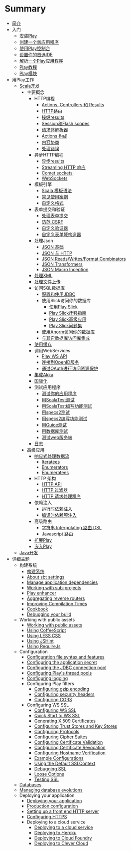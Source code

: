 # Summary

* [简介](README.md)
* 入门
    * [安装Play](2.4/gettingStarted/01_Installing_Play.md)
    * [创建一个新应用程序](2.4/gettingStarted/02_Creating_a_new_application.md)
    * [使用Play控制台](2.4/gettingStarted/03_Using_the_Play_console.md)
    * [设置你的首选IDE](2.4/gettingStarted/04_Setting-up_your_preferred_IDE.md)
    * [解析一个Play应用程序](2.4/gettingStarted/05_Anatomy_of_a_Play_application.md)
    * [Play教程](2.4/gettingStarted/06_Play_Tutorials.md)
    * [Play模块](2.4/gettingStarted/07_Play_Modules.md)
* 用Play工作
    * [Scala开发](2.4/workingWithPlay/Scala/Play_for_Scala_developers.md)
        * 主要概念
            * HTTP编程
                * [Actions, Controllers 和 Results](2.4/workingWithPlay/Scala/Main_concepts/01_HTTP_programming/01_Actions_Controllers_and_Results.md)
                * [HTTP路由](2.4/workingWithPlay/Scala/Main_concepts/01_HTTP_programming/02_HTTP_Routing.md)
                * [操纵results](2.4/workingWithPlay/Scala/Main_concepts/01_HTTP_programming/03_Manipulating_results.md)
                * [Session和Flash scopes](2.4/workingWithPlay/Scala/Main_concepts/01_HTTP_programming/04_Session_and_Flash_scopes.md)
                * [请求体解析器](2.4/workingWithPlay/Scala/Main_concepts/01_HTTP_programming/05_Body_parsers.md)
                * [Actions 构成](2.4/workingWithPlay/Scala/Main_concepts/01_HTTP_programming/06_Actions_composition.md)
                * [内容协商](2.4/workingWithPlay/Scala/Main_concepts/01_HTTP_programming/07_Content_negotiation.md)
                * [处理错误](2.4/workingWithPlay/Scala/Main_concepts/01_HTTP_programming/08_Handling_errors.md)
            * 异步HTTP编程
                * [异步results](2.4/workingWithPlay/Scala/Main_concepts/02_Asynchronous_HTTP_programming/01_Asynchronous_results.md)
                * [Streaming HTTP 响应](2.4/workingWithPlay/Scala/Main_concepts/02_Asynchronous_HTTP_programming/02_Streaming_HTTP_responses.md)
                * [Comet sockets](2.4/workingWithPlay/Scala/Main_concepts/02_Asynchronous_HTTP_programming/03_Comet_sockets.md)
                * [WebSockets](2.4/workingWithPlay/Scala/Main_concepts/02_Asynchronous_HTTP_programming/04_WebSockets.md)
            * 模板引擎
                * [Scala 模板语法](2.4/workingWithPlay/Scala/Main_concepts/03_The_template_engine/01_Scala_templates_syntax.md)
                * [常见使用案例](2.4/workingWithPlay/Scala/Main_concepts/03_The_template_engine/02_Common_use_cases.md)
                * [自定义格式](2.4/workingWithPlay/Scala/Main_concepts/03_The_template_engine/03_Custom_format.md)
            * 表单提交和验证
                * [处理表单提交](2.4/workingWithPlay/Scala/Main_concepts/04_Form_submission_and_validation/01_Handling_form_submission.md)
                * [防范 CSRF](2.4/workingWithPlay/Scala/Main_concepts/04_Form_submission_and_validation/02_Protecting_against_CSRF.md)
                * [自定义验证器](2.4/workingWithPlay/Scala/Main_concepts/04_Form_submission_and_validation/03_Custom_Validations.md)
                * [自定义表单域构造器](2.4/workingWithPlay/Scala/Main_concepts/04_Form_submission_and_validation/04_Custom_Field_Constructors.md)
            * 处理Json
                * [JSON 基础](2.4/workingWithPlay/Scala/Main_concepts/05_Working_with_Json/01_JSON_basics.md)
                * [JSON 与 HTTP](2.4/workingWithPlay/Scala/Main_concepts/05_Working_with_Json/02_JSON_with_HTTP.md)
                * [JSON Reads/Writes/Format Combinators](2.4/workingWithPlay/Scala/Main_concepts/05_Working_with_Json/03_JSON_Reads_Writes_Format_Combinators.md)
                * [JSON Transformers](2.4/workingWithPlay/Scala/Main_concepts/05_Working_with_Json/04_JSON_Transformers.md)
                * [JSON Macro Inception](2.4/workingWithPlay/Scala/Main_concepts/05_Working_with_Json/05_JSON_Macro_Inception.md)
            * [处理XML](2.4/workingWithPlay/Scala/Main_concepts/06_Working_with_XML.md)
            * [处理文件上传](2.4/workingWithPlay/Scala/Main_concepts/07_Handling_file_upload.md)
            * 访问SQL数据库
                * [配置和使用JDBC](2.4/workingWithPlay/Scala/Main_concepts/08_Accessing_an_SQL_database/01_Configuring_and_using_JDBC.md)
                * 使用Slick访问你的数据库
                    * [使用Play Slick](2.4/workingWithPlay/Scala/Main_concepts/08_Accessing_an_SQL_database/02_01_Using_Play_Slick.md)
                    * [Play Slick迁移指南](2.4/workingWithPlay/Scala/Main_concepts/08_Accessing_an_SQL_database/02_02_Play_Slick_migration_guide.md)
                    * [Play Slick高级应用](2.4/workingWithPlay/Scala/Main_concepts/08_Accessing_an_SQL_database/02_03_Play_Slick_advanced_topics.md)
                    * [Play Slick问题集](2.4/workingWithPlay/Scala/Main_concepts/08_Accessing_an_SQL_database/02_04_Play_Slick_FAQ.md)
                * [使用Anorm访问你的数据库](2.4/workingWithPlay/Scala/Main_concepts/08_Accessing_an_SQL_database/03_Using_Anorm_to_access_your_database.md)
                * [与其它数据库访问库集成](2.4/workingWithPlay/Scala/Main_concepts/08_Accessing_an_SQL_database/04_Integrating_with_other_database_access_libraries.md)
            * [使用缓存](2.4/workingWithPlay/Scala/Main_concepts/09_Using_the_Cache.md)
            * 调用WebServices
                * [Play WS API](2.4/workingWithPlay/Scala/Main_concepts/10_Calling_WebServices/01_The_Play_WS_API.md)
                * [连接到OpenID服务](2.4/workingWithPlay/Scala/Main_concepts/10_Calling_WebServices/02_Connecting_to_OpenID_services.md)
                * [通过OAuth进行访问资源保护](2.4/workingWithPlay/Scala/Main_concepts/10_Calling_WebServices/03_Accessing_resources_protected_by_OAuth.md)
            * [集成Akka](2.4/workingWithPlay/Scala/Main_concepts/11_Integrating_with_Akka.md)
            * [国际化](2.4/workingWithPlay/Scala/Main_concepts/12_Internationalization.md)
            * 测试应用程序
                * [测试你的应用程序](2.4/workingWithPlay/Scala/Main_concepts/13_Testing_your_application/01_Testing_your_Application.md)
                * [用ScalaTest测试](2.4/workingWithPlay/Scala/Main_concepts/13_Testing_your_application/02_Testing_with_ScalaTest.md)
                * [用ScalaTest编写功能测试](2.4/workingWithPlay/Scala/Main_concepts/13_Testing_your_application/03_Writing_functional_tests_with_ScalaTest.md)
                * [用specs2测试](2.4/workingWithPlay/Scala/Main_concepts/13_Testing_your_application/04_Testing_with_specs2.md)
                * [用specs2编写功能测试](2.4/workingWithPlay/Scala/Main_concepts/13_Testing_your_application/05_Writing_functional_tests_with_specs2.md)
                * [用Guice测试](2.4/workingWithPlay/Scala/Main_concepts/13_Testing_your_application/06_Testing_with_Guice.md)
                * [用数据库测试](2.4/workingWithPlay/Scala/Main_concepts/13_Testing_your_application/07_Testing_with_databases.md)
                * [测试web服务端](2.4/workingWithPlay/Scala/Main_concepts/13_Testing_your_application/08_Testing_web_service_clients.md)
            * [日志](2.4/workingWithPlay/Scala/Main_concepts/14_Logging.md)
        * 高级应用
            * [响应式处理数据流](2.4/workingWithPlay/Scala/Advanced_topics/01_Handling_data_streams_reactively/Handling_data_streams_reactively.md)
                * [Iteratees](2.4/workingWithPlay/Scala/Advanced_topics/01_Handling_data_streams_reactively/01_Iteratees.md)
                * [Enumerators](2.4/workingWithPlay/Scala/Advanced_topics/01_Handling_data_streams_reactively/02_Enumerators.md)
                * [Enumeratees](2.4/workingWithPlay/Scala/Advanced_topics/01_Handling_data_streams_reactively/03_Enumeratees.md)
            * HTTP 架构
                * [HTTP API](2.4/workingWithPlay/Scala/Advanced_topics/02_HTTP_architecture/01_HTTP_API.md)
                * [HTTP 过滤器](2.4/workingWithPlay/Scala/Advanced_topics/02_HTTP_architecture/02_HTTP_filters.md)
                * [HTTP 请求处理程序](2.4/workingWithPlay/Scala/Advanced_topics/02_HTTP_architecture/03_HTTP_request_handlers.md)
            * 依赖注入
                * [运行时依赖注入](2.4/workingWithPlay/Scala/Advanced_topics/03_Dependency_injection/01_Runtime_dependency_injection.md)
                * [编译时依赖项注入](2.4/workingWithPlay/Scala/Advanced_topics/03_Dependency_injection/02_Compile_time_dependency_injection.md)
            * 高级路由
                * [字符串 Interpolating 路由 DSL](2.4/workingWithPlay/Scala/Advanced_topics/04_Advanced_routing/01_String_Interpolating_Routing_DSL.md)
                * [Javascript 路由](2.4/workingWithPlay/Scala/Advanced_topics/04_Advanced_routing/02_Javascript_routing.md)
            * [扩展Play](2.4/workingWithPlay/Scala/Advanced_topics/05_Extending_Play.md)
            * [嵌入Play](2.4/workingWithPlay/Scala/Advanced_topics/06_Embedding_Play.md)    
    * [Java开发](#TODO)
* 详细主题
    * 构建系统
        * [构建系统](2.4/detailedTopics/01_The_build_system/01_The_Build_System.md)
        * [About sbt settings](2.4/detailedTopics/01_The_build_system/02_About_sbt_settings.md)
        * [Manage application dependencies](2.4/detailedTopics/01_The_build_system/03_Manage_application_dependencies.md)
        * [Working with sub-projects](2.4/detailedTopics/01_The_build_system/04_Working_with_sub-projects.md)
        * [Play enhancer](2.4/detailedTopics/01_The_build_system/05_Play_enhancer.md)
        * [Aggregating reverse routers](2.4/detailedTopics/01_The_build_system/06_Aggregating_reverse_routers.md)
        * [Improving Compilation Times](2.4/detailedTopics/01_The_build_system/07_Improving_Compilation_Times.md)
        * [Cookbook](2.4/detailedTopics/01_The_build_system/08_Cookbook.md)
        * [Debugging your build](2.4/detailedTopics/01_The_build_system/09_Debugging_your_build.md)
    * Working with public assets
        * [Working with public assets](2.4/detailedTopics/02_Working_with_public_assets/01_Working_with_public_assets.md)
        * [Using CoffeeScript](2.4/detailedTopics/02_Working_with_public_assets/02_Using_CoffeeScript.md)
        * [Using LESS CSS](2.4/detailedTopics/02_Working_with_public_assets/03_Using_LESS_CSS.md)
        * [Using JSHint](2.4/detailedTopics/02_Working_with_public_assets/04_Using_JSHint.md)
        * [Using RequireJs](2.4/detailedTopics/02_Working_with_public_assets/05_Using_RequireJs.md)
    * Configuration
        * [Configuration file syntax and features](2.4/detailedTopics/03_Configuration/01_Configuration_file_syntax_and_features.md)
        * [Configuring the application secret](2.4/detailedTopics/03_Configuration/02_Configuring_the_application_secret.md)
        * [Configuring the JDBC connection pool](2.4/detailedTopics/03_Configuration/03_Configuring_the_JDBC_connection_pool.md)
        * [Configuring Play's thread pools](2.4/detailedTopics/03_Configuration/04_Configuring_Plays_thread_pools.md)
        * [Configuring logging](2.4/detailedTopics/03_Configuration/05_Configuring_logging.md)
        * Configuring Play filters
            * [Configuring gzip encoding](2.4/detailedTopics/03_Configuration/06_Configuring_Play_filters/01_Configuring_gzip_encoding.md)
            * [Configuring security headers](2.4/detailedTopics/03_Configuration/06_Configuring_Play_filters/02_Configuring_security_headers.md)
            * [Configuring CORS](2.4/detailedTopics/03_Configuration/06_Configuring_Play_filters/03_Configuring_CORS.md)
        * Configuring WS SSL
            * [Configuring WS SSL](2.4/detailedTopics/03_Configuration/07_Configuring_WS_SSL/01_Configuring_WS_SSL.md)
            * [Quick Start to WS SSL](2.4/detailedTopics/03_Configuration/07_Configuring_WS_SSL/02_Quick_Start_to_WS_SSL.md)
            * [Generating X.509 Certificates](2.4/detailedTopics/03_Configuration/07_Configuring_WS_SSL/03_Generating_X.509_Certificates.md)
            * [Configuring Trust Stores and Key Stores](2.4/detailedTopics/03_Configuration/07_Configuring_WS_SSL/04_Configuring_Trust_Stores_and_Key_Stores.md)
            * [Configuring Protocols](2.4/detailedTopics/03_Configuration/07_Configuring_WS_SSL/05_Configuring_Protocols.md)
            * [Configuring Cipher Suites](2.4/detailedTopics/03_Configuration/07_Configuring_WS_SSL/06_Configuring_Cipher_Suites.md)
            * [Configuring Certificate Validation](2.4/detailedTopics/03_Configuration/07_Configuring_WS_SSL/07_Configuring_Certificate_Validation.md)
            * [Configuring Certificate Revocation](2.4/detailedTopics/03_Configuration/07_Configuring_WS_SSL/08_Configuring_Certificate_Revocation.md)
            * [Configuring Hostname Verification](2.4/detailedTopics/03_Configuration/07_Configuring_WS_SSL/09_Configuring_Hostname_Verification.md)
            * [Example Configurations](2.4/detailedTopics/03_Configuration/07_Configuring_WS_SSL/10_Example_Configurations.md)
            * [Using the Default SSLContext](2.4/detailedTopics/03_Configuration/07_Configuring_WS_SSL/11_Using_the_Default_SSLContext.md)
            * [Debugging SSL](2.4/detailedTopics/03_Configuration/07_Configuring_WS_SSL/12_Debugging_SSL.md)
            * [Loose Options](2.4/detailedTopics/03_Configuration/07_Configuring_WS_SSL/13_Loose_Options.md)
            * [Testing SSL](2.4/detailedTopics/03_Configuration/07_Configuring_WS_SSL/14_Testing_SSL.md)
    * [Databases](2.4/detailedTopics/04_Databases.md)
    * [Managing database evolutions](2.4/detailedTopics/05_Managing_database_evolutions.md)
    * Deploying your application
        * [Deploying your application](2.4/detailedTopics/06_Deploying_your_application/01_Deploying_your_application.md)
        * [Production configuration](2.4/detailedTopics/06_Deploying_your_application/02_Production_configuration.md)
        * [Setting up a front end HTTP server](2.4/detailedTopics/06_Deploying_your_application/03_Setting_up_a_front_end_HTTP_server.md)      
        * [Configuring HTTPS](2.4/detailedTopics/06_Deploying_your_application/04_Configuring_HTTPS.md)
        * Deploying to a cloud service
            * [Deploying to a cloud service](2.4/detailedTopics/06_Deploying_your_application/05_Deploying_to_a_cloud_service/01_Deploying_to_a_cloud_service.md)
            * [Deploying to Heroku](2.4/detailedTopics/06_Deploying_your_application/05_Deploying_to_a_cloud_service/02_Deploying_to_Heroku.md)
            * [Deploying to Cloud Foundry](2.4/detailedTopics/06_Deploying_your_application/05_Deploying_to_a_cloud_service/03_Deploying_to_Cloud_Foundry.md)
            * [Deploying to Clever Cloud](2.4/detailedTopics/06_Deploying_your_application/05_Deploying_to_a_cloud_service/04_Deploying_to_Clever_Cloud.md)